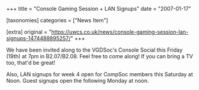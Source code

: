 +++
title = "Console Gaming Session + LAN Signups"
date = "2007-01-17"

[taxonomies]
categories = ["News Item"]

[extra]
original = "https://uwcs.co.uk/news/console-gaming-session-lan-signups-1474488895257/"
+++

We have been invited along to the VGDSoc's Console Social this Friday (19th) at 7pm in B2.07/B2.08. Feel free to come along\! If you can bring a TV too, that'd be great\!

Also, LAN signups for week 4 open for CompSoc members this Saturday at Noon. Guest signups open the following Monday at noon.

